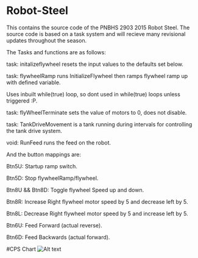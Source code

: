 # Robot-Steel
This contains the source code of the PNBHS 2903 2015 Robot Steel. The source code is based on a task system and will recieve many revisional updates throughout the season. 


The Tasks and functions are as follows:

task: initalizeflywheel resets the input values to the defaults set below.

task: flywheelRamp runs InitializeFlywheel then ramps flywheel ramp up with defined variable.

Uses inbuilt while(true) loop, so dont used in while(true) loops unless triggered :P.

task: flyWheelTerminate sets the value of motors to 0, does not disable.

task: TankDriveMovement is a tank running during intervals for controlling the tank drive system.

void: RunFeed runs the feed on the robot.


And the button mappings are:

Btn5U: Startup ramp switch.

Btn5D: Stop flywheelRamp/flywheel.

Btn8U && Btn8D: Toggle flywheel Speed up and down.

Btn8R: Increase Right flywheel motor speed by 5 and decrease left by 5.

Btn8L: Decrease Right flywheel motor speed by 5 and increase left by 5.

Btn6U: Feed Forward (actual reverse).

Btn6D: Feed Backwards (actual forward).

#CPS Chart
![Alt text](http://i.imgur.com/4m4KZDI.png)
